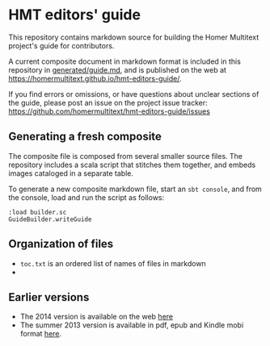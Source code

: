 # HMT editors' guide

This repository contains markdown source for building the Homer Multitext project's guide for contributors.

A current composite document in markdown format is included in this repository in [generated/guide.md](generated/guide.md), and is published on the web at <https://homermultitext.github.io/hmt-editors-guide/>.

If you find errors or omissions, or have questions about unclear sections of the guide, please post an issue on the project issue tracker:  <https://github.com/homermultitext/hmt-editors-guide/issues>



## Generating a fresh composite

The composite file is composed from several smaller source files.  The repository includes a scala script that stitches them together, and embeds images cataloged in a separate table.

To generate a new composite markdown file, start an `sbt console`, and from the console, load and run the script as follows:


    :load builder.sc
    GuideBuilder.writeGuide



## Organization of files


- `toc.txt` is an ordered list of names of files in markdown
-  
## Earlier versions

-   The 2014 version is available on the web [here](http://homermultitext.github.io/hmt-editors-guide/editorial-policies/)
-   The summer 2013 version is available in pdf, epub and Kindle mobi format [here][1].



[1]: http://shot.holycross.edu/chssummer2013/housestyle
